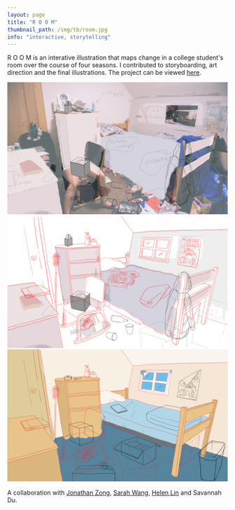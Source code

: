 ```yaml
---
layout: page
title: "R O O M"
thumbnail_path: /img/tb/room.jpg
info: "interactive, storytelling"
---
```


R O O M is an interative illustration that maps change in a college student's room over the course of four seasons. I contributed to storyboarding, art direction and the final illustrations. The project can be viewed [here](http://jonathanzong.github.io/room/). 

![Monstera](/img/room/process1.jpg)
![Monstera](/img/room/process2.jpg)
![Monstera](/img/room/process3.png)

A collaboration with [Jonathan Zong](http://www.jonathanzong.com), [Sarah Wang](http://www.sarahwangart.tumblr.com), [Helen Lin](http://www.helen-lin.com) and Savannah Du.

